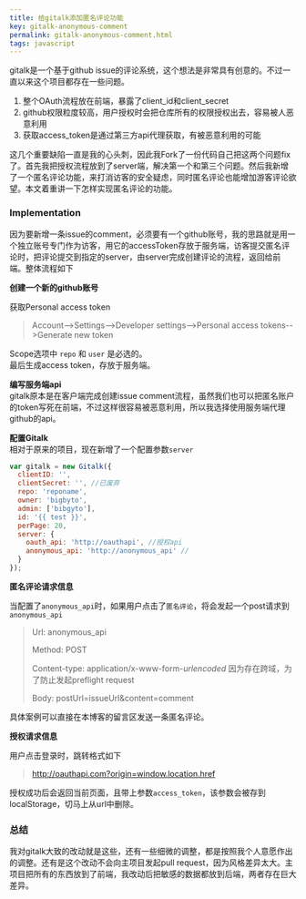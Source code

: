 ```yaml
---
title: 给gitalk添加匿名评论功能
key: gitalk-anonymous-comment
permalink: gitalk-anonymous-comment.html
tags: javascript
---
```


gitalk是一个基于github issue的评论系统，这个想法是非常具有创意的。不过一直以来这个项目都存在一些问题。

1. 整个OAuth流程放在前端，暴露了client_id和client_secret
2. github权限粒度较高，用户授权时会把仓库所有的权限授权出去，容易被人恶意利用
3. 获取access_token是通过第三方api代理获取，有被恶意利用的可能

这几个重要缺陷一直是我的心头刺，因此我Fork了一份代码自己把这两个问题fix了。首先我把授权流程放到了server端，解决第一个和第三个问题。然后我新增了一个匿名评论功能，来打消访客的安全疑虑，同时匿名评论也能增加游客评论欲望。本文着重讲一下怎样实现匿名评论的功能。

<!--more-->
### Implementation
因为要新增一条issue的comment，必须要有一个github账号，我的思路就是用一个独立账号专门作为访客，用它的accessToken存放于服务端，访客提交匿名评论时，把评论提交到指定的server，由server完成创建评论的流程，返回给前端。整体流程如下

**创建一个新的github账号**

获取Personal access token
> Account-->Settings-->Developer settings-->Personal access tokens-->Generate new token

Scope选项中 `repo` 和 `user` 是必选的。   
最后生成access token，存放于服务端。

**编写服务端api**   
gitalk原本是在客户端完成创建issue comment流程，虽然我们也可以把匿名账户的token写死在前端，不过这样很容易被恶意利用，所以我选择使用服务端代理github的api。

**配置Gitalk**   
相对于原来的项目，现在新增了一个配置参数`server`

```js
var gitalk = new Gitalk({
  clientID: '',
  clientSecret: '', //已废弃
  repo: 'reponame',
  owner: 'bigbyto',
  admin: ['bibgyto'],
  id: '{{ test }}',
  perPage: 20,
  server: {
    oauth_api: 'http://oauthapi', //授权api
    anonymous_api: 'http://anonymous_api' //
  }
});
```

**匿名评论请求信息**

当配置了`anonymous_api`时，如果用户点击了`匿名评论`，将会发起一个post请求到`anonymous_api`

> Url: anonymous_api
>
> Method: POST
>
> Content-type:  application/x-www-form-*urlencoded* 因为存在跨域，为了防止发起preflight request
>
> Body: postUrl=issueUrl&content=comment

具体案例可以直接在本博客的留言区发送一条匿名评论。

**授权请求信息**

用户点击登录时，跳转格式如下

> http://oauthapi.com?origin=window.location.href

授权成功后会返回当前页面，且带上参数`access_token`，该参数会被存到localStorage，切马上从url中删除。

### 总结

我对gitalk大致的改动就是这些，还有一些细微的调整，都是按照我个人意愿作出的调整。还有是这个改动不会向主项目发起pull request，因为风格差异太大。主项目把所有的东西放到了前端，我改动后把敏感的数据都放到后端，两者存在巨大差异。